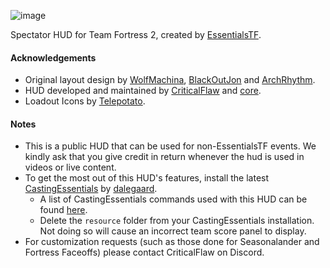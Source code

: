 ![image](https://user-images.githubusercontent.com/6818236/213952900-0986baec-88e7-436e-9ec8-1f414fdac69e.png)

Spectator HUD for Team Fortress 2, created by [EssentialsTF](https://essentials.tf/).

#### Acknowledgements
- Original layout design by [WolfMachina](https://twitter.com/WolfMachina), [BlackOutJon](https://twitter.com/BlackOutJon) and [ArchRhythm](https://twitter.com/ArchRhythm).
- HUD developed and maintained by [CriticalFlaw](https://twitter.com/CriticalFlaw_) and [core](https://github.com/coreobs).
- Loadout Icons by [Telepotato](https://twitter.com/telepotato).

#### Notes
- This is a public HUD that can be used for non-EssentialsTF events. We kindly ask that you give credit in return whenever the hud is used in videos or live content.
- To get the most out of this HUD's features, install the latest [CastingEssentials](https://github.com/dalegaard/CastingEssentials/releases) by [dalegaard](https://github.com/dalegaard).
   - A list of CastingEssentials commands used with this HUD can be found [here](https://github.com/CriticalFlaw/essentialsHUD/wiki/Common-Commands).
   - Delete the `resource` folder from your CastingEssentials installation. Not doing so will cause an incorrect team score panel to display.
- For customization requests (such as those done for Seasonalander and Fortress Faceoffs) please contact CriticalFlaw on Discord.
